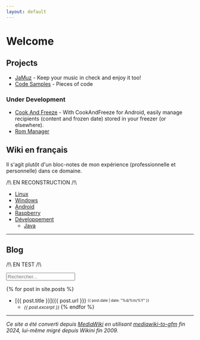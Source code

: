 ```yaml
---
layout: default
---
```


<script src="https://cdn.jsdelivr.net/npm/simple-jekyll-search@latest/dest/simple-jekyll-search.min.js"></script>

<script>
document.addEventListener('DOMContentLoaded', function() {
  SimpleJekyllSearch({
    searchInput: document.getElementById('search-input'),
    resultsContainer: document.getElementById('results'),
    json: "{{ '/search.json' | relative_url }}",
    searchResultTemplate: '<li><a href="{url}">{title}</a></li>',
    noResultsText: 'Aucun résultat trouvé',
    limit: 10,
  });
});
</script>

# Welcome

## Projects

- [JaMuz](JaMuz) - Keep your music in check and enjoy it too!
- [Code Samples](https://github.com/phramusca/Samples/tree/main) - Pieces of code

### Under Development

- [Cook And Freeze](https://github.com/phramusca/CookAndFreeze) - With CookAndFreeze for Android, easily manage recipients (content and frozen date) stored in your freezer (or elsewhere).
- [Rom Manager](https://github.com/phramusca/RomManager)

## Wiki en français

Il s'agit plutôt d'un bloc-notes de mon expérience (professionnelle et personnelle) dans ce domaine.

/!\ EN RECONSTRUCTION /!\

- [Linux](wiki/linux/)
- [Windows](wiki/windows/)
- [Android](wiki/android/)
- [Raspberry](wiki/raspberry/)
- [Développement](wiki/dev/)
  - [Java](wiki/dev/Java)

------------------------------------------------------------------------

## Blog

/!\ EN TEST /!\

<input type="text" id="search-input" placeholder="Rechercher...">
<div id="results"></div>

{% for post in site.posts %}
- [{{ post.title }}]({{ post.url }}) <sub><sup>{{ post.date | date: "%d/%m/%Y" }}</sup></sub>
  - <small>*{{ post.excerpt }}* </small>
{% endfor %}

------------------------------------------------------------------------

*Ce site a été converti depuis [MediaWiki](wiki/MediaWiki) en utilisant [mediawiki-to-gfm](https://github.com/outofcontrol/mediawiki-to-gfm) fin 2024, lui-même migré depuis Wikini fin 2009.*

